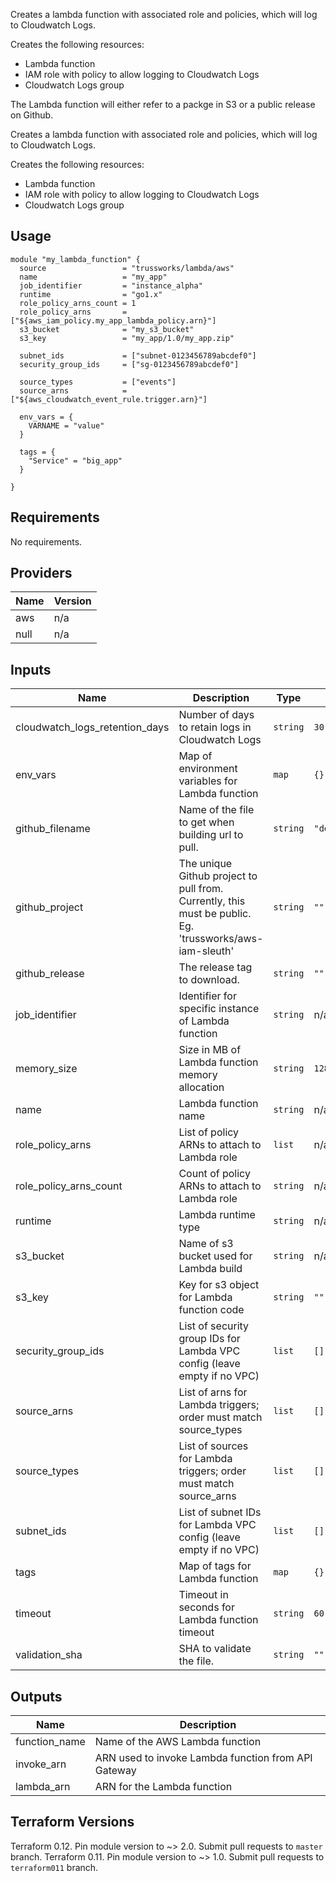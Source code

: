 
Creates a lambda function with associated role and policies, which
will log to Cloudwatch Logs.

Creates the following resources:

* Lambda function
* IAM role with policy to allow logging to Cloudwatch Logs
* Cloudwatch Logs group

The Lambda function will either refer to a packge in S3 or a public release on Github.

<!-- BEGINNING OF PRE-COMMIT-TERRAFORM DOCS HOOK -->
Creates a lambda function with associated role and policies, which
will log to Cloudwatch Logs.

Creates the following resources:

* Lambda function
* IAM role with policy to allow logging to Cloudwatch Logs
* Cloudwatch Logs group

## Usage

```hcl
module "my_lambda_function" {
  source                 = "trussworks/lambda/aws"
  name                   = "my_app"
  job_identifier         = "instance_alpha"
  runtime                = "go1.x"
  role_policy_arns_count = 1
  role_policy_arns       = ["${aws_iam_policy.my_app_lambda_policy.arn}"]
  s3_bucket              = "my_s3_bucket"
  s3_key                 = "my_app/1.0/my_app.zip"

  subnet_ids             = ["subnet-0123456789abcdef0"]
  security_group_ids     = ["sg-0123456789abcdef0"]

  source_types           = ["events"]
  source_arns            = ["${aws_cloudwatch_event_rule.trigger.arn}"]

  env_vars = {
    VARNAME = "value"
  }

  tags = {
    "Service" = "big_app"
  }

}
```

## Requirements

No requirements.

## Providers

| Name | Version |
|------|---------|
| aws | n/a |
| null | n/a |

## Inputs

| Name | Description | Type | Default | Required |
|------|-------------|------|---------|:--------:|
| cloudwatch\_logs\_retention\_days | Number of days to retain logs in Cloudwatch Logs | `string` | `30` | no |
| env\_vars | Map of environment variables for Lambda function | `map` | `{}` | no |
| github\_filename | Name of the file to get when building url to pull. | `string` | `"deployment.zip"` | no |
| github\_project | The unique Github project to pull from. Currently, this must be public. Eg. 'trussworks/aws-iam-sleuth' | `string` | `""` | no |
| github\_release | The release tag to download. | `string` | `""` | no |
| job\_identifier | Identifier for specific instance of Lambda function | `string` | n/a | yes |
| memory\_size | Size in MB of Lambda function memory allocation | `string` | `128` | no |
| name | Lambda function name | `string` | n/a | yes |
| role\_policy\_arns | List of policy ARNs to attach to Lambda role | `list` | n/a | yes |
| role\_policy\_arns\_count | Count of policy ARNs to attach to Lambda role | `string` | n/a | yes |
| runtime | Lambda runtime type | `string` | n/a | yes |
| s3\_bucket | Name of s3 bucket used for Lambda build | `string` | n/a | yes |
| s3\_key | Key for s3 object for Lambda function code | `string` | `""` | no |
| security\_group\_ids | List of security group IDs for Lambda VPC config (leave empty if no VPC) | `list` | `[]` | no |
| source\_arns | List of arns for Lambda triggers; order must match source\_types | `list` | `[]` | no |
| source\_types | List of sources for Lambda triggers; order must match source\_arns | `list` | `[]` | no |
| subnet\_ids | List of subnet IDs for Lambda VPC config (leave empty if no VPC) | `list` | `[]` | no |
| tags | Map of tags for Lambda function | `map` | `{}` | no |
| timeout | Timeout in seconds for Lambda function timeout | `string` | `60` | no |
| validation\_sha | SHA to validate the file. | `string` | `""` | no |

## Outputs

| Name | Description |
|------|-------------|
| function\_name | Name of the AWS Lambda function |
| invoke\_arn | ARN used to invoke Lambda function from API Gateway |
| lambda\_arn | ARN for the Lambda function |

<!-- END OF PRE-COMMIT-TERRAFORM DOCS HOOK -->

## Terraform Versions

Terraform 0.12. Pin module version to ~> 2.0. Submit pull requests to `master` branch.
Terraform 0.11. Pin module version to ~> 1.0. Submit pull requests to `terraform011` branch.
